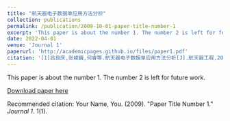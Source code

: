 ```yaml
---
title: "航天器电子数据单应用方法分析"
collection: publications
permalink: /publication/2009-10-01-paper-title-number-1
excerpt: 'This paper is about the number 1. The number 2 is left for future work.'
date: 2022-04-01
venue: 'Journal 1'
paperurl: 'http://academicpages.github.io/files/paper1.pdf'
citation: '[1]吕良庆,张峻巍,何睿等.航天器电子数据单应用方法分析[J].航天器工程,2022,31(02):126-131.'
---
```

This paper is about the number 1. The number 2 is left for future work.

[Download paper here](http://academicpages.github.io/files/paper1.pdf)

Recommended citation: Your Name, You. (2009). "Paper Title Number 1." <i>Journal 1</i>. 1(1).